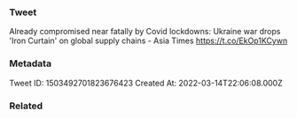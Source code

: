 ### Tweet
Already compromised near fatally by Covid lockdowns: Ukraine war drops 'Iron Curtain' on global supply chains - Asia Times https://t.co/EkOp1KCywn

### Metadata
Tweet ID: 1503492701823676423
Created At: 2022-03-14T22:06:08.000Z

### Related

